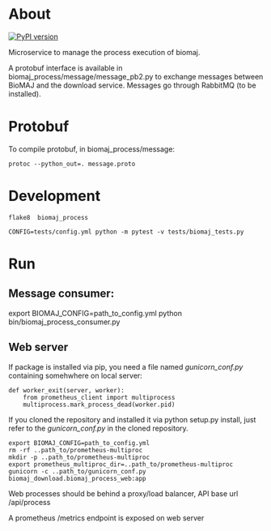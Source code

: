 # About

[![PyPI version](https://badge.fury.io/py/biomaj-process.svg)](https://badge.fury.io/py/biomaj-process)

Microservice to manage the process execution of biomaj.

A protobuf interface is available in biomaj_process/message/message_pb2.py to exchange messages between BioMAJ and the download service.
Messages go through RabbitMQ (to be installed).

# Protobuf

To compile protobuf, in biomaj_process/message:

    protoc --python_out=. message.proto

# Development

    flake8  biomaj_process

    CONFIG=tests/config.yml python -m pytest -v tests/biomaj_tests.py

# Run

## Message consumer:

export BIOMAJ_CONFIG=path_to_config.yml
python bin/biomaj_process_consumer.py

## Web server

If package is installed via pip, you need a file named *gunicorn_conf.py* containing somehwhere on local server:

    def worker_exit(server, worker):
        from prometheus_client import multiprocess
        multiprocess.mark_process_dead(worker.pid)

If you cloned the repository and installed it via python setup.py install, just refer to the *gunicorn_conf.py* in the cloned repository.


    export BIOMAJ_CONFIG=path_to_config.yml
    rm -rf ..path_to/prometheus-multiproc
    mkdir -p ..path_to/prometheus-multiproc
    export prometheus_multiproc_dir=..path_to/prometheus-multiproc
    gunicorn -c ..path_to/gunicorn_conf.py biomaj_download.biomaj_process_web:app

Web processes should be behind a proxy/load balancer, API base url /api/process

A prometheus /metrics endpoint is exposed on web server
